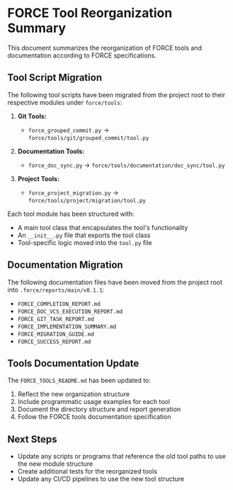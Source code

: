 # FORCE Tool Reorganization Summary

This document summarizes the reorganization of FORCE tools and documentation according to FORCE specifications.

## Tool Script Migration

The following tool scripts have been migrated from the project root to their respective modules under `force/tools`:

1. **Git Tools:**
   - `force_grouped_commit.py` → `force/tools/git/grouped_commit/tool.py`

2. **Documentation Tools:**
   - `force_doc_sync.py` → `force/tools/documentation/doc_sync/tool.py`

3. **Project Tools:**
   - `force_project_migration.py` → `force/tools/project/migration/tool.py`

Each tool module has been structured with:

- A main tool class that encapsulates the tool's functionality
- An `__init__.py` file that exports the tool class
- Tool-specific logic moved into the `tool.py` file

## Documentation Migration

The following documentation files have been moved from the project root into `.force/reports/main/v0.1.1`:

- `FORCE_COMPLETION_REPORT.md`
- `FORCE_DOC_VCS_EXECUTION_REPORT.md`
- `FORCE_GIT_TASK_REPORT.md`
- `FORCE_IMPLEMENTATION_SUMMARY.md`
- `FORCE_MIGRATION_GUIDE.md`
- `FORCE_SUCCESS_REPORT.md`

## Tools Documentation Update

The `FORCE_TOOLS_README.md` has been updated to:

1. Reflect the new organization structure
2. Include programmatic usage examples for each tool
3. Document the directory structure and report generation
4. Follow the FORCE tools documentation specification

## Next Steps

- Update any scripts or programs that reference the old tool paths to use the new module structure
- Create additional tests for the reorganized tools
- Update any CI/CD pipelines to use the new tool structure
